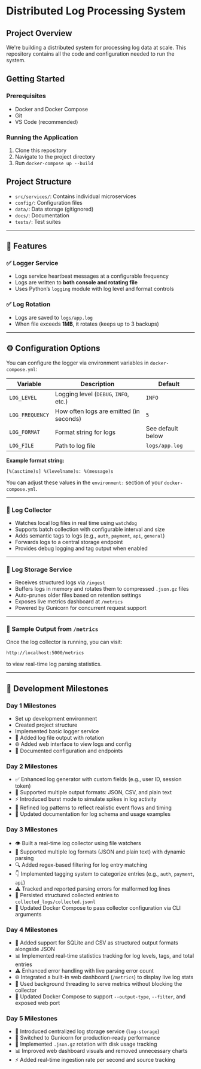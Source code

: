 # Distributed Log Processing System

## Project Overview

We're building a distributed system for processing log data at scale. This repository contains all the code and configuration needed to run the system.

## Getting Started

### Prerequisites

- Docker and Docker Compose
- Git
- VS Code (recommended)

### Running the Application

1. Clone this repository
2. Navigate to the project directory
3. Run `docker-compose up --build`

## Project Structure

- `src/services/`: Contains individual microservices
- `config/`: Configuration files
- `data/`: Data storage (gitignored)
- `docs/`: Documentation
- `tests/`: Test suites

---

## 🔧 Features

### ✅ Logger Service

- Logs service heartbeat messages at a configurable frequency
- Logs are written to **both console and rotating file**
- Uses Python’s `logging` module with log level and format controls

### ✅ Log Rotation

- Logs are saved to `logs/app.log`
- When file exceeds **1MB**, it rotates (keeps up to 3 backups)

---

## ⚙️ Configuration Options

You can configure the logger via environment variables in `docker-compose.yml`:

| Variable        | Description                             | Default           |
| --------------- | --------------------------------------- | ----------------- |
| `LOG_LEVEL`     | Logging level (`DEBUG`, `INFO`, etc.)   | `INFO`            |
| `LOG_FREQUENCY` | How often logs are emitted (in seconds) | `5`               |
| `LOG_FORMAT`    | Format string for logs                  | See default below |
| `LOG_FILE`      | Path to log file                        | `logs/app.log`    |

**Example format string:**

```
[%(asctime)s] %(levelname)s: %(message)s
```

You can adjust these values in the `environment:` section of your `docker-compose.yml`.

---

### 🧚️ Log Collector

- Watches local log files in real time using `watchdog`
- Supports batch collection with configurable interval and size
- Adds semantic tags to logs (e.g., `auth`, `payment`, `api`, `general`)
- Forwards logs to a central storage endpoint
- Provides debug logging and tag output when enabled

---

### 🔢 Log Storage Service

- Receives structured logs via `/ingest`
- Buffers logs in memory and rotates them to compressed `.json.gz` files
- Auto-prunes older files based on retention settings
- Exposes live metrics dashboard at `/metrics`
- Powered by Gunicorn for concurrent request support

---

### 🥯 Sample Output from `/metrics`

Once the log collector is running, you can visit:

```
http://localhost:5000/metrics
```

to view real-time log parsing statistics.

---

## 🚀 Development Milestones

### Day 1 Milestones

- Set up development environment
- Created project structure
- Implemented basic logger service
- 🔄 Added log file output with rotation
- 🌐 Added web interface to view logs and config
- 🚧 Documented configuration and endpoints

### Day 2 Milestones

- ✅ Enhanced log generator with custom fields (e.g., user ID, session token)
- 🔄 Supported multiple output formats: JSON, CSV, and plain text
- ⚡ Introduced burst mode to simulate spikes in log activity
- 🔁 Refined log patterns to reflect realistic event flows and timing
- 📄 Updated documentation for log schema and usage examples

### Day 3 Milestones

- 👁️ Built a real-time log collector using file watchers
- 🧠 Supported multiple log formats (JSON and plain text) with dynamic parsing
- 🔍 Added regex-based filtering for log entry matching
- 👇 Implemented tagging system to categorize entries (e.g., `auth`, `payment`, `api`)
- ⚠️ Tracked and reported parsing errors for malformed log lines
- 💾 Persisted structured collected entries to `collected_logs/collected.jsonl`
- 🚧 Updated Docker Compose to pass collector configuration via CLI arguments

### Day 4 Milestones

- 🧹 Added support for SQLite and CSV as structured output formats alongside JSON
- 📊 Implemented real-time statistics tracking for log levels, tags, and total entries
- ⚠️ Enhanced error handling with live parsing error count
- 🌐 Integrated a built-in web dashboard (`/metrics`) to display live log stats
- 🧵 Used background threading to serve metrics without blocking the collector
- 🚧️ Updated Docker Compose to support `--output-type`, `--filter`, and exposed web port

### Day 5 Milestones

- 🔧 Introduced centralized log storage service (`log-storage`)
- 🔁 Switched to Gunicorn for production-ready performance
- 📂 Implemented `.json.gz` rotation with disk usage tracking
- 📊 Improved web dashboard visuals and removed unnecessary charts
- ⚡ Added real-time ingestion rate per second and source tracking

